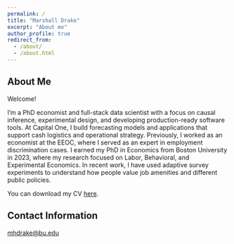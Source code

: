 ```yaml
---
permalink: /
title: "Marshall Drake"
excerpt: "About me"
author_profile: true
redirect_from: 
  - /about/
  - /about.html
---
```


About Me
--------
Welcome!

I’m a PhD economist and full-stack data scientist with a focus on causal inference, experimental design, and developing production-ready software tools. At Capital One, I build forecasting models and applications that support cash logistics and operational strategy. Previously, I worked as an economist at the EEOC, where I served as an expert in employment discrimination cases. I earned my PhD in Economics from Boston University in 2023, where my research focused on Labor, Behavioral, and Experimental Economics. In recent work, I have used adaptive survey experiments to understand how people value job amenities and different public policies.

You can download my CV [here](https://mhdrake.github.io/files/Marshall_Drake_CV.pdf).

Contact Information
--------
[mhdrake@bu.edu](mailto:mhdrake@bu.edu)

